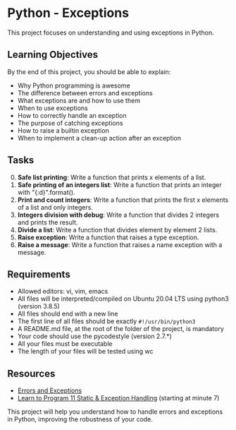 # Python - Exceptions

This project focuses on understanding and using exceptions in Python.

## Learning Objectives

By the end of this project, you should be able to explain:

- Why Python programming is awesome
- The difference between errors and exceptions
- What exceptions are and how to use them
- When to use exceptions
- How to correctly handle an exception
- The purpose of catching exceptions
- How to raise a builtin exception
- When to implement a clean-up action after an exception

## Tasks

0. **Safe list printing**: Write a function that prints x elements of a list.
1. **Safe printing of an integers list**: Write a function that prints an integer with "{:d}".format().
2. **Print and count integers**: Write a function that prints the first x elements of a list and only integers.
3. **Integers division with debug**: Write a function that divides 2 integers and prints the result.
4. **Divide a list**: Write a function that divides element by element 2 lists.
5. **Raise exception**: Write a function that raises a type exception.
6. **Raise a message**: Write a function that raises a name exception with a message.

## Requirements

- Allowed editors: vi, vim, emacs
- All files will be interpreted/compiled on Ubuntu 20.04 LTS using python3 (version 3.8.5)
- All files should end with a new line
- The first line of all files should be exactly `#!/usr/bin/python3`
- A README.md file, at the root of the folder of the project, is mandatory
- Your code should use the pycodestyle (version 2.7.*)
- All your files must be executable
- The length of your files will be tested using wc

## Resources

- [Errors and Exceptions](https://docs.python.org/3/tutorial/errors.html)
- [Learn to Program 11 Static & Exception Handling](https://www.youtube.com/watch?v=7vbgD-3s-w4) (starting at minute 7)

This project will help you understand how to handle errors and exceptions in Python, improving the robustness of your code.
